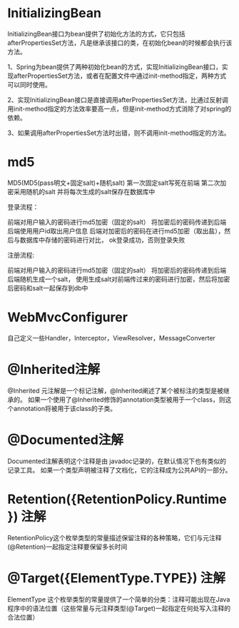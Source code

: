 # InitializingBean
InitializingBean接口为bean提供了初始化方法的方式，它只包括afterPropertiesSet方法，凡是继承该接口的类，在初始化bean的时候都会执行该方法。

1、Spring为bean提供了两种初始化bean的方式，实现InitializingBean接口，实现afterPropertiesSet方法，或者在配置文件中通过init-method指定，两种方式可以同时使用。

2、实现InitializingBean接口是直接调用afterPropertiesSet方法，比通过反射调用init-method指定的方法效率要高一点，但是init-method方式消除了对spring的依赖。

3、如果调用afterPropertiesSet方法时出错，则不调用init-method指定的方法。


# md5

MD5(MD5(pass明文+固定salt)+随机salt) 
第一次固定salt写死在前端 
第二次加密采用随机的salt 并将每次生成的salt保存在数据库中

登录流程：

前端对用户输入的密码进行md5加密（固定的salt） 
将加密后的密码传递到后端 
后端使用用户id取出用户信息 
后端对加密后的密码在进行md5加密（取出盐），然后与数据库中存储的密码进行对比， 
ok登录成功，否则登录失败

注册流程:

前端对用户输入的密码进行md5加密（固定的salt） 
将加密后的密码传递到后端 
后端随机生成一个salt， 
使用生成salt对前端传过来的密码进行加密，然后将加密后密码和salt一起保存到db中

# WebMvcConfigurer

自己定义一些Handler，Interceptor，ViewResolver，MessageConverter

# @Inherited注解

   @Inherited 元注解是一个标记注解，@Inherited阐述了某个被标注的类型是被继承的。 
如果一个使用了@Inherited修饰的annotation类型被用于一个class，则这个annotation将被用于该class的子类。 

# @Documented注解

Documented注解表明这个注释是由 javadoc记录的，在默认情况下也有类似的记录工具。 如果一个类型声明被注释了文档化，它的注释成为公共API的一部分。


# Retention({RetentionPolicy.Runtime}) 注解

RetentionPolicy这个枚举类型的常量描述保留注释的各种策略，它们与元注释(@Retention)一起指定注释要保留多长时间

# @Target({ElementType.TYPE}) 注解

ElementType 这个枚举类型的常量提供了一个简单的分类：注释可能出现在Java程序中的语法位置（这些常量与元注释类型(@Target)一起指定在何处写入注释的合法位置）





